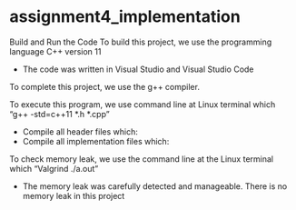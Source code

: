 # assignment4_implementation

Build and Run the Code
To build this project, we use the programming language C++ version 11
- The code was written in Visual Studio and Visual Studio Code
    
To complete this project, we use the g++ compiler. 

To execute this program, we use command line at Linux terminal which “g++ -std=c++11 *.h *.cpp”
- Compile all header files which:
- Compile all implementation files which:
    
To check memory leak, we use the command line at the Linux terminal which “Valgrind ./a.out”
- The memory leak was carefully detected and manageable. There is no memory leak in this project
